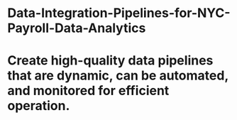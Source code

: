 # Data-Integration-Pipelines-for-NYC-Payroll-Data-Analytics
# Create high-quality data pipelines that are dynamic, can be automated, and monitored for efficient operation.
